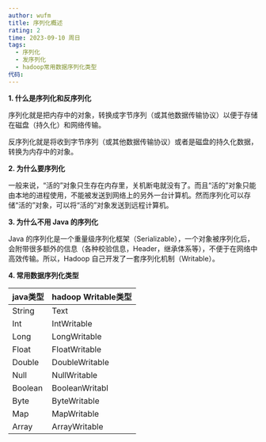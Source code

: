 ```yaml
---
author: wufm
title: 序列化概述
rating: 2
time: 2023-09-10 周日
tags:
  - 序列化
  - 发序列化
  - hadoop常用数据序列化类型
代码:
---
```





**1. 什么是序列化和反序列化**

序列化就是把内存中的对象，转换成字节序列（或其他数据传输协议）以便于存储在磁盘（持久化）和网络传输。

反序列化就是将收到字节序列（或其他数据传输协议）或者是磁盘的持久化数据，转换为内存中的对象。

**2. 为什么要序列化**

一般来说，“活的”对象只生存在内存里，关机断电就没有了。而且“活的”对象只能由本地的进程使用，不能被发送到网络上的另外一台计算机。然而序列化可以存储“活的”对象，可以将“活的”对象发送到远程计算机。

**3. 为什么不用 Java 的序列化**

Java 的序列化是一个重量级序列化框架（Serializable），一个对象被序列化后，会附带很多额外的信息（各种校验信息，Header，继承体系等），不便于在网络中高效传输。所以，Hadoop 自己开发了一套序列化机制（Writable）。

**4. 常用数据序列化类型**

| java类型 | hadoop Writable类型 |
| -------- | ------------------- |
| String   | Text                |
| Int      | IntWritable         |
| Long     | LongWritable        |
| Float    | FloatWritable       |
| Double   | DoubleWritable      |
| Null     | NullWritable        |
| Boolean  | BooleanWritabl      |
| Byte     | ByteWritable        |
| Map      | MapWritable         |
| Array    | ArrayWritable                    |


